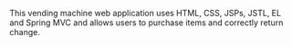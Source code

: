This vending machine web application uses HTML, CSS, JSPs, JSTL, EL and Spring MVC and allows users to purchase items and correctly return change.
